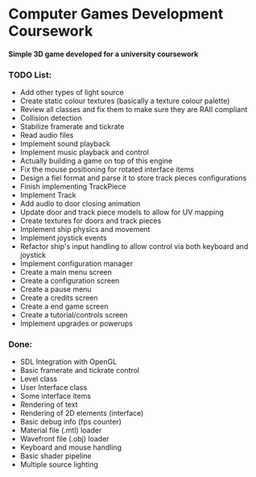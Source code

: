 # Computer Games Development Coursework

#### Simple 3D game developed for a university coursework

### TODO List:

* Add other types of light source
* Create static colour textures (basically a texture colour palette)
* Review all classes and fix them to make sure they are RAII compliant
* Collision detection
* Stabilize framerate and tickrate
* Read audio files
* Implement sound playback
* Implement music playback and control
* Actually building a game on top of this engine
* Fix the mouse positioning for rotated interface items
* Design a fiel format and parse it to store track pieces configurations
* Finish implementing TrackPiece
* Implement Track
* Add audio to door closing animation
* Update door and track piece models to allow for UV mapping
* Create textures for doors and track pieces
* Implement ship physics and movement
* Implement joystick events
* Refactor ship's input handling to allow control via both keyboard and joystick
* Implement configuration manager
* Create a main menu screen
* Create a configuration screen
* Create a pause menu
* Create a credits screen
* Create a end game screen
* Create a tutorial/controls screen
* Implement upgrades or powerups


### Done:

* SDL Integration with OpenGL
* Basic framerate and tickrate control
* Level class
* User Interface class
* Some interface items
* Rendering of text
* Rendering of 2D elements (interface)
* Basic debug info (fps counter)
* Material file (.mtl) loader
* Wavefront file (.obj) loader
* Keyboard and mouse handling
* Basic shader pipeline
* Multiple source lighting